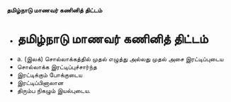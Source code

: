 **தமிழ்நாடு மாணவர் கணினித் திட்டம்**
- # தமிழ்நாடு மாணவர் கணினித் திட்டம்
- a. (இலக்) சொல்லாக்கத்தில் முதல் எழுத்து அல்லது முதல் அசை இரட்டிப்புடைய
- சொல்லாக்க இரட்டிப்புச்சார்ந்த
- இரட்டிக்கும் போக்குடைய
- இரட்டிப்பினாலான
- திரும்ப நிகழும் இயல்புடைய.

